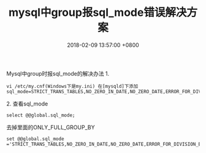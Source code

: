 ﻿---
title: mysql中group报sql_mode错误解决方案
date: 2018-02-09 13:57:00 +0800
layout: post
permalink: /blog/2018/02/09/mysql中group报sql_mode错误解决方案.html
categories:
  - 问题一箩筐
tags:
  - MySQL
---

Mysql中group时报sql_mode的解决办法
1.
```
vi /etc/my.cnf(Windows下是my.ini) 在[mysqld]下添加 
sql_mode=STRICT_TRANS_TABLES,NO_ZERO_IN_DATE,NO_ZERO_DATE,ERROR_FOR_DIVISION_BY_ZERO,NO_AUTO_CREATE_USER,NO_ENGINE_SUBSTITUTION
```
2. 查看sql_mode
```
select @@global.sql_mode;
```
去掉里面的ONLY_FULL_GROUP_BY
``` 
set @@global.sql_mode ='STRICT_TRANS_TABLES,NO_ZERO_IN_DATE,NO_ZERO_DATE,ERROR_FOR_DIVISION_BY_ZERO,NO_AUTO_CREATE_USER,NO_ENGINE_SUBSTITUTION';
```
